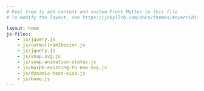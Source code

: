 ```yaml
---
# Feel free to add content and custom Front Matter to this file.
# To modify the layout, see https://jekyllrb.com/docs/themes/#overriding-theme-defaults

layout: home
js-files:
    - js/jquery.js
    - js/catmullrom2bezier.js
    - js/jquery.js
    - js/snap.svg.js
    - js/snap-animation-states.js
    - js/morph-existing-to-new-svg.js
    - js/dynamic-text-size.js
    - js/home.js
---
```


<!-- <link rel="stylesheet" href="/assets/css/index.css"> -->


